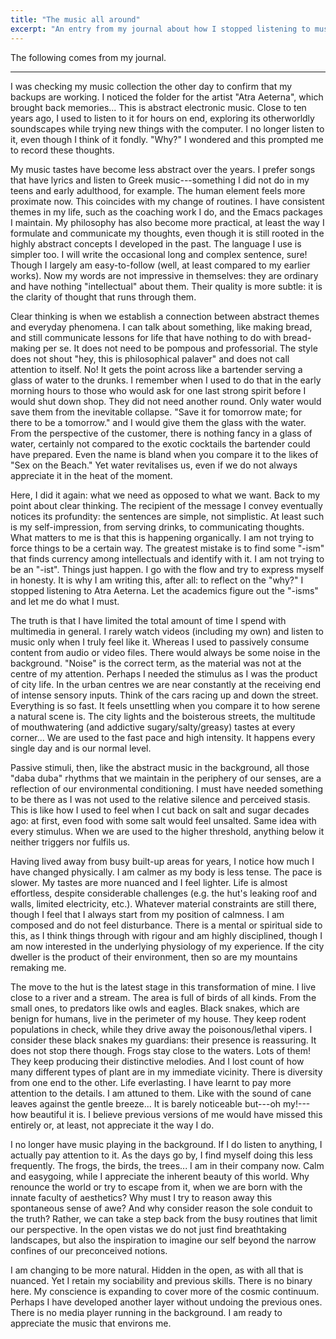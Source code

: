 ```yaml
---
title: "The music all around"
excerpt: "An entry from my journal about how I stopped listening to music as much as I did and why enjoy nature instead."
---
```


The following comes from my journal.

* * *

I was checking my music collection the other day to confirm that my
backups are working. I noticed the folder for the artist "Atra
Aeterna", which brought back memories... This is abstract electronic
music. Close to ten years ago, I used to listen to it for hours on
end, exploring its otherworldly soundscapes while trying new things
with the computer. I no longer listen to it, even though I think of it
fondly. "Why?" I wondered and this prompted me to record these
thoughts.

My music tastes have become less abstract over the years. I prefer
songs that have lyrics and listen to Greek music---something I did not
do in my teens and early adulthood, for example. The human element
feels more proximate now. This coincides with my change of routines. I
have consistent themes in my life, such as the coaching work I do, and
the Emacs packages I maintain. My philosophy has also become more
practical, at least the way I formulate and communicate my thoughts,
even though it is still rooted in the highly abstract concepts I
developed in the past. The language I use is simpler too. I will write
the occasional long and complex sentence, sure! Though I largely am
easy-to-follow (well, at least compared to my earlier works). Now my
words are not impressive in themselves: they are ordinary and have
nothing "intellectual" about them. Their quality is more subtle: it is
the clarity of thought that runs through them.

Clear thinking is when we establish a connection between abstract
themes and everyday phenomena. I can talk about something, like making
bread, and still communicate lessons for life that have nothing to do
with bread-making per se. It does not need to be pompous and
professorial. The style does not shout "hey, this is philosophical
palaver" and does not call attention to itself. No! It gets the point
across like a bartender serving a glass of water to the drunks. I
remember when I used to do that in the early morning hours to those
who would ask for one last strong spirit before I would shut down
shop. They did not need another round. Only water would save them from
the inevitable collapse. "Save it for tomorrow mate; for there to be a
tomorrow." and I would give them the glass with the water. From the
perspective of the customer, there is nothing fancy in a glass of
water, certainly not compared to the exotic cocktails the bartender
could have prepared. Even the name is bland when you compare it to
the likes of "Sex on the Beach." Yet water revitalises us, even if
we do not always appreciate it in the heat of the moment.

Here, I did it again: what we need as opposed to what we want. Back to
my point about clear thinking. The recipient of the message I convey
eventually notices its profundity: the sentences are simple, not
simplistic. At least such is my self-impression, from serving drinks,
to communicating thoughts. What matters to me is that this is
happening organically. I am not trying to force things to be a certain
way. The greatest mistake is to find some "-ism" that finds currency
among intellectuals and identify with it. I am not trying to be an
"-ist". Things just happen. I go with the flow and try to express
myself in honesty. It is why I am writing this, after all: to reflect
on the "why?" I stopped listening to Atra Aeterna. Let the academics
figure out the "-isms" and let me do what I must.

The truth is that I have limited the total amount of time I spend with
multimedia in general. I rarely watch videos (including my own) and
listen to music only when I truly feel like it. Whereas I used to
passively consume content from audio or video files. There would
always be some noise in the background. "Noise" is the correct term,
as the material was not at the centre of my attention. Perhaps I
needed the stimulus as I was the product of city life. In the urban
centres we are near constantly at the receiving end of intense sensory
inputs. Think of the cars racing up and down the street. Everything is
so fast. It feels unsettling when you compare it to how serene a
natural scene is. The city lights and the boisterous streets, the
multitude of mouthwatering (and addictive sugary/salty/greasy) tastes
at every corner... We are used to the fast pace and high intensity. It
happens every single day and is our normal level.

Passive stimuli, then, like the abstract music in the background, all
those "daba duba" rhythms that we maintain in the periphery of our
senses, are a reflection of our environmental conditioning. I must
have needed something to be there as I was not used to the relative
silence and perceived stasis. This is like how I used to feel when I
cut back on salt and sugar decades ago: at first, even food with some
salt would feel unsalted. Same idea with every stimulus. When we are
used to the higher threshold, anything below it neither triggers nor
fulfils us.

Having lived away from busy built-up areas for years, I notice how
much I have changed physically. I am calmer as my body is less tense.
The pace is slower. My tastes are more nuanced and I feel lighter.
Life is almost effortless, despite considerable challenges (e.g. the
hut's leaking roof and walls, limited electricity, etc.). Whatever
material constraints are still there, though I feel that I always
start from my position of calmness. I am composed and do not feel
disturbance. There is a mental or spiritual side to this, as I think
things through with rigour and am highly disciplined, though I am now
interested in the underlying physiology of my experience. If the city
dweller is the product of their environment, then so are my mountains
remaking me.

The move to the hut is the latest stage in this transformation of
mine. I live close to a river and a stream. The area is full of birds
of all kinds. From the small ones, to predators like owls and eagles.
Black snakes, which are benign for humans, live in the perimeter of my
house. They keep rodent populations in check, while they drive away
the poisonous/lethal vipers. I consider these black snakes my
guardians: their presence is reassuring. It does not stop there
though. Frogs stay close to the waters. Lots of them! They keep
producing their distinctive melodies. And I lost count of how many
different types of plant are in my immediate vicinity. There is
diversity from one end to the other. Life everlasting. I have learnt
to pay more attention to the details. I am attuned to them. Like with
the sound of cane leaves against the gentle breeze... It is barely
noticeable but---oh my!---how beautiful it is. I believe previous
versions of me would have missed this entirely or, at least, not
appreciate it the way I do.

I no longer have music playing in the background. If I do listen to
anything, I actually pay attention to it. As the days go by, I find
myself doing this less frequently. The frogs, the birds, the trees...
I am in their company now. Calm and easygoing, while I appreciate the
inherent beauty of this world. Why renounce the world or try to escape
from it, when we are born with the innate faculty of aesthetics? Why
must I try to reason away this spontaneous sense of awe? And why
consider reason the sole conduit to the truth? Rather, we can take a
step back from the busy routines that limit our perspective. In the
open vistas we do not just find breathtaking landscapes, but also the
inspiration to imagine our self beyond the narrow confines of our
preconceived notions.

I am changing to be more natural. Hidden in the open, as with all that
is nuanced. Yet I retain my sociability and previous skills. There is
no binary here. My conscience is expanding to cover more of the cosmic
continuum. Perhaps I have developed another layer without undoing the
previous ones. There is no media player running in the background. I
am ready to appreciate the music that environs me.
